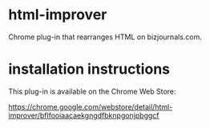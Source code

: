 # html-improver
Chrome plug-in that rearranges HTML on bizjournals.com.

# installation instructions
This plug-in is available on the Chrome Web Store:

https://chrome.google.com/webstore/detail/html-improver/bflfooiaacaekgngdfbknpgonjpbggcf
